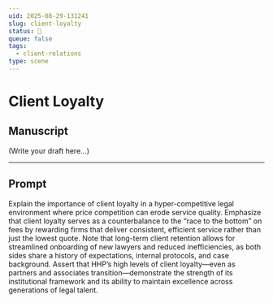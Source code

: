 ```yaml
---
uid: 2025-08-29-131241
slug: client-loyalty
status: 💬
queue: false
tags:
  - client-relations
type: scene
---
```


# Client Loyalty

## Manuscript

(Write your draft here...)

---

## Prompt

Explain the importance of client loyalty in a hyper-competitive legal environment where price competition can erode service quality. Emphasize that client loyalty serves as a counterbalance to the “race to the bottom” on fees by rewarding firms that deliver consistent, efficient service rather than just the lowest quote. Note that long-term client retention allows for streamlined onboarding of new lawyers and reduced inefficiencies, as both sides share a history of expectations, internal protocols, and case background.
Assert that HHP’s high levels of client loyalty—even as partners and associates transition—demonstrate the strength of its institutional framework and its ability to maintain excellence across generations of legal talent.

